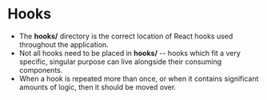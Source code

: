 # Hooks

- The **hooks/** directory is the correct location of React hooks used throughout the application.
- Not all hooks need to be placed in **hooks/** -- hooks which fit a very specific, singular purpose can live alongside their consuming components.
- When a hook is repeated more than once, or when it contains significant amounts of logic, then it should be moved over.
